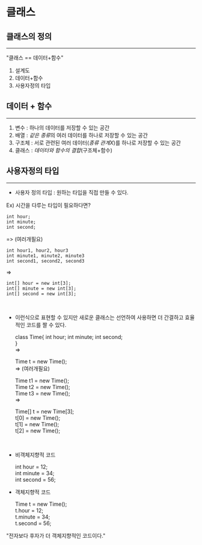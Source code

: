 클래스
=========================


클래스의 정의
---------
*****
"클래스 == 데이터+함수"

1. 설계도
2. 데이터+함수
3. 사용자정의 타입


데이터 + 함수
------------
*****

1. 변수 : 하나의 데이터를 저장할 수 있는 공간
2. 배열 : *같은 종류*의 여러 데이터를 하나로 저장할 수 있는 공간
3. 구조체 : 서로 관련된 여러 데이터(*종류 관계X*)를 하나로 저장할 수 있는 공간
4. 클래스 : *데이터와 함수의 결합*(구조체+함수)  


사용자정의 타입
-----------
*****

* 사용자 정의 타입 : 원하는 타입을 직접 만들 수 있다.

Ex) 시간을 다루는 타입이 필요하다면?  


    int hour;  
    int minute;  
    int second;   
=> (여러개필요)

    int hour1, hour2, hour3  
    int minute1, minute2, minute3  
    int second1, second2, second3  
=>   

    int[] hour = new int[3];  
    int[] minute = new int[3];  
    int[] second = new int[3];  


<br>  

* 이런식으로 표현할 수 있지만 새로운 클래스는 선언하여 사용하면 더 간결하고 효율적인 코드를 짤 수 있다.  


    class Time{
      int hour;
      int minute;
      int second;  
    }  
=>  

    Time t = new Time();  
=> (여러개필요)  

    Time t1 = new Time();  
    Time t2 = new Time();  
    Time t3 = new Time();  
=>  

    Time[] t = new Time[3];    
    t[0] = new Time();  
    t[1] = new Time();  
    t[2] = new Time();    

<br>  

* 비객체지향적 코드  


    int hour = 12;  
    int minute = 34;  
    int second = 56;  
  
* 객체지향적 코드  


    Time t = new Time();  
    t.hour = 12;  
    t.minute = 34;  
    t.second = 56;  

"전자보다 후자가 더 객체지향적인 코드이다."



